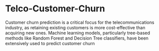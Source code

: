 # Telco-Customer-Churn
Customer churn prediction is a critical focus for the telecommunications industry, as retaining existing customers is more cost-effective than acquiring new ones. Machine learning models, particularly tree-based methods like Random Forest and Decision Tree classifiers, have been extensively used to predict customer churn 
